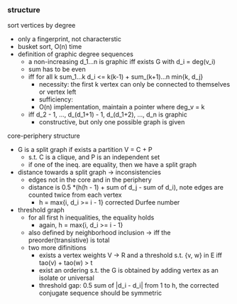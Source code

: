 ### structure

sort vertices by degree
- only a fingerprint, not characterstic
- busket sort, O(n) time
- definition of graphic degree sequences
  - a non-increasing d_1...n is graphic iff exists G with d_i = deg(v_i)
  - sum has to be even
  - iff for all k sum_1...k d_i <= k(k-1) + sum_(k+1)...n min{k, d_j}
    - necessity: the first k vertex can only be connected to themselves or vertex left
    - sufficiency: 
    - O(n) implementation, maintain a pointer where deg_v = k
  - iff d_2 - 1, ..., d_(d_1+1) - 1, d_(d_1+2), ..., d_n is graphic
    - constructive, but only one possible graph is given

core-periphery structure
- G is a split graph if exists a partition V = C + P
  - s.t. C is a clique, and P is an independent set
  - if one of the ineq. are equality, then we have a split graph
- distance towards a split graph -> inconsistencies
  - edges not in the core and in the periphery
  - distance is 0.5 *(h(h - 1) + sum of  d_j - sum of d_i), note edges are counted twice from each vertex
    - h = max{i, d_i >= i - 1} corrected Durfee number
- threshold graph
  - for all first h inequalities, the equality holds
    - again, h = max{i, d_i >= i - 1}
  - also defined by neighborhood inclusion -> iff the preorder(transistive) is total
  - two more difinitions
    - exists a vertex weights V -> R and a threshold s.t. {v, w} in E iff tao(v) + tao(w) > t
    - exist an ordering s.t. the G is obtained by adding vertex as an isolate or universal
    - threshold gap: 0.5 sum of |d_i - d_i| from 1 to h, the corrected conjugate sequence should be symmetric
    